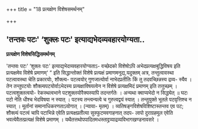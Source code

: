 +++
title = "18 प्रत्यक्षेण विशेषसमर्थनम्"

+++


## 'तन्तवः पटः' ‘शुक्लः पटः' इत्याद्यभेदव्यवहारयोग्यता..

**प्रत्यक्षेण विशेषसिद्धिसमर्थनम्**

'तन्तवः पटः' ‘शुक्लः पटः' इत्याद्यभेदव्यवहारयोग्यताऽ- वच्छेदको विशेषोऽपि अभेदप्रत्यक्षबुद्धिविषय इति प्रत्यक्षमेव विशेषे प्रमाणम्' ” इति सिद्धान्तोक्तं विशेषे प्रत्यक्षं प्रमाणमनूद्य,यदुक्तम् अत्र, तन्तुत्वावस्था पटत्वावस्था चेति प्रकारयोः, शौक्ल्य- पटत्वयोर् गुणजात्योर्वा नाभेदप्रतीतिः किं तु तदवच्छिन्नस्य द्रव्य- स्यैव । तेन तन्तुपटयोः शौक्ल्यपटयोर्वाऽभेदस्य प्रत्यक्षाविषयत्वेन न विशेषे प्रत्यक्षमिदं प्रमाणम् इति तत्तुच्छम् । पटत्वशुक्लत्वयो- रेकस्थत्वभाने पटशुक्लयोरैक्यस्यापि तदन्तर्गतेः । अन्यथा क्वाप्यभेदो न सिद्ध्येत् ॥ घटः पटो नेति धीश्च भेदविषया न स्यात् । पटस्य तन्त्वन्यत्वे च गुरुत्वद्वयं स्यात् । तन्तुयुक्ते भूतले पटवृत्तिश्च न स्यात् । मूर्तानां समानाधिकरणताऽयोगात् । (न्याया- मृतम्) । व्यतिषङ्गविशेषविशिष्टास्तन्तव एव पट; शौक्ल्यं पटत्वं चापि पटाभिन्ने एवेति प्रत्यक्षप्रतीत्या सुस्फुटमवगाहनात् तदप- लापो दुराग्रहमूल एवेति भवत्येवैतत्प्रत्यक्षं विशेषे प्रमाणम् । यथैतत्तथोपपादितमधस्ताद्द्रव्याद्रव्यविभागखण्डनावसरे ।

